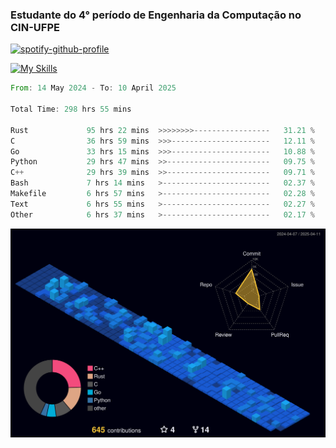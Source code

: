 
### Estudante do 4° período de Engenharia da Computação no CIN-UFPE

[![spotify-github-profile](https://spotify-github-profile.kittinanx.com/api/view?uid=21nggge2ld354asa4l3xoze2q&cover_image=true&theme=novatorem&show_offline=false&background_color=000000&interchange=true&bar_color=53b14f&bar_color_cover=true)](https://github.com/kittinan/spotify-github-profile)


[![My Skills](https://skillicons.dev/icons?i=c,cpp,rust,py,java,neovim&theme=dark)](https://skillicons.dev)

<!--START_SECTION:waka-->

```rust
From: 14 May 2024 - To: 10 April 2025

Total Time: 298 hrs 55 mins

Rust             95 hrs 22 mins  >>>>>>>>-----------------   31.21 %
C                36 hrs 59 mins  >>>----------------------   12.11 %
Go               33 hrs 15 mins  >>>----------------------   10.88 %
Python           29 hrs 47 mins  >>-----------------------   09.75 %
C++              29 hrs 39 mins  >>-----------------------   09.71 %
Bash             7 hrs 14 mins   >------------------------   02.37 %
Makefile         6 hrs 57 mins   >------------------------   02.28 %
Text             6 hrs 55 mins   >------------------------   02.27 %
Other            6 hrs 37 mins   >------------------------   02.17 %
```

<!--END_SECTION:waka-->

![](./profile-3d-contrib/profile-night-view.svg)
